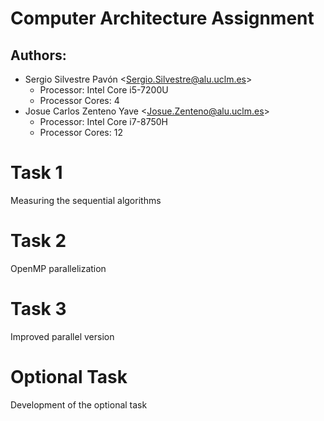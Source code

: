 # Computer Architecture Assignment
## Authors:
- Sergio Silvestre Pavón <<Sergio.Silvestre@alu.uclm.es>>
    * Processor: Intel Core i5-7200U
    * Processor Cores: 4
- Josue Carlos Zenteno Yave <<Josue.Zenteno@alu.uclm.es>>
    * Processor: Intel Core i7-8750H
    * Processor Cores: 12
# Task 1
Measuring the sequential algorithms
# Task 2
OpenMP parallelization
# Task 3
Improved parallel version
# Optional Task
Development of the optional task
